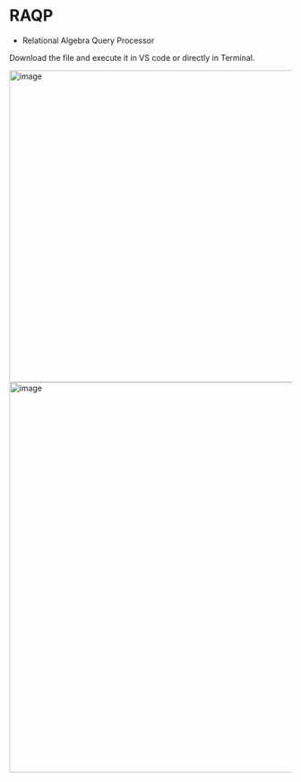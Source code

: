 # RAQP
* Relational Algebra Query Processor
  
Download the file and execute it in VS code or directly in Terminal.

<img width="557" alt="image" src="https://github.com/jarnailchahal/RAQP/assets/49532487/eb7a2f7e-5634-4f6f-8943-4e7f839cf605">
<img width="697" alt="image" src="https://github.com/jarnailchahal/RAQP/assets/49532487/abf15933-2f5e-4be7-9f58-76f29e656e88">
